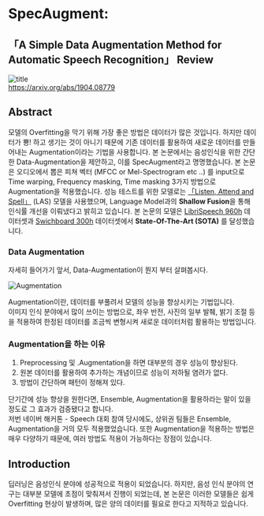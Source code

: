 # SpecAugment:
## 「A Simple Data Augmentation Method for Automatic Speech Recognition」  Review
  
![title](https://postfiles.pstatic.net/MjAyMDAzMTBfMTgw/MDAxNTgzODQ1NTM5MjI3.U9mG8Tl8fKXJU38N7nlTtTKjnZSrXRxUmEPkL7091xgg.Z_56cPISeZT234kYVSOZFChSH32sURm3NE6FVDJCu0Eg.PNG.sooftware/image.png?type=w773)  
https://arxiv.org/abs/1904.08779  
  
## Abstract
  
모델의 Overfitting을 막기 위해 가장 좋은 방법은 데이터가 많은 것입니다. 하지만 데이터가 뿅! 하고 생기는 것이 아니기 때문에 기존 데이터를 활용하여 새로운 데이터를 만들어내는 Augmentation이라는 기법을 사용합니다. 본 논문에서는 음성인식을 위한 간단한 Data-Augmentation을 제안하고, 이를 SpecAugment라고 명명했습니다. 본 논문은 오디오에서 뽑은 피쳐 벡터 (MFCC or Mel-Spectrogram etc ..) 를 input으로 Time warping, Frequency masking, Time masking 3가지 방법으로 Augmentation을 적용했습니다. 성능 테스트를 위한 모델로는 [「Listen, Attend and Spell」](https://github.com/sh951011/Paper-Review/blob/master/Listen%2C%20Attend%20and%20Spell.md) (LAS) 모델을 사용했으며, Language Model과의 **Shallow Fusion**을 통해 인식률 개선을 이뤄냈다고 밝히고 있습니다. 본 논문의 모델은 [LibriSpeech 960h](http://www.openslr.org/12/) 데이터셋과 [Swichboard 300h](https://catalog.ldc.upenn.edu/LDC97S62) 데이터셋에서 **State-Of-The-Art (SOTA)** 를 달성했습니다.  
  
### Data Augmentation  
  
자세히 들어가기 앞서, Data-Augmentation이 뭔지 부터 살펴봅시다.  
  
![Augmentation](https://postfiles.pstatic.net/MjAyMDAzMTBfMzYg/MDAxNTgzODQ2NjA2MzUy.B4mA43yYLqG_oUSRy1djtBTGUYAI1X4GUFScWfkKsmog.g0SLMSyoMnfneosZJyvJbDiVj7AjiosFxwvs6QRGMdAg.PNG.sooftware/image.png?type=w773)
  
Augmentation이란, 데이터를 부풀려서 모델의 성능을 향상시키는 기법입니다.  
이미지 인식 분야에서 많이 쓰이는 방법으로, 좌우 반전, 사진의 일부 발췌, 밝기 조절 등을 적용하여 한정된 데이터를 조금씩 변형시켜 새로운 데이터처럼 활용하는 방법입니다.  
  
### Augmentation을 하는 이유
  
1. Preprocessing 및 .Augmentation을 하면 대부분의 경우 성능이 향상된다.  
2. 원본 데이터를 활용하여 추가하는 개념이므로 성능이 저하될 염려가 없다.  
3. 방법이 간단하며 패턴이 정해져 있다.  
  
단기간에 성능 향상을 원한다면, Ensemble, Augmentation을 활용하라는 말이 있을 정도로 그 효과가 검증됐다고 합니다.  
저번 네이버 해커톤 - Speech 대회 참여 당시에도, 상위권 팀들은 Ensemble, Augmentation을 거의 모두 적용했었습니다. 또한 Augmentation을 적용하는 방법은 매우 다양하기 때문에, 여러 방법도 적용이 가능하다는 장점이 있습니다.  
  
## Introduction
   
딥러닝은 음성인식 분야에 성공적으로 적용이 되었습니다. 하지만, 음성 인식 분야의 연구는 대부분 모델에 초점이 맞춰져서 진행이 되었는데, 본 논문은 이러한 모델들은 쉽게 Overfitting 현상이 발생하며, 많은 양의 데이터를 필요로 한다고 지적하고 있습니다.  

  
  

  


